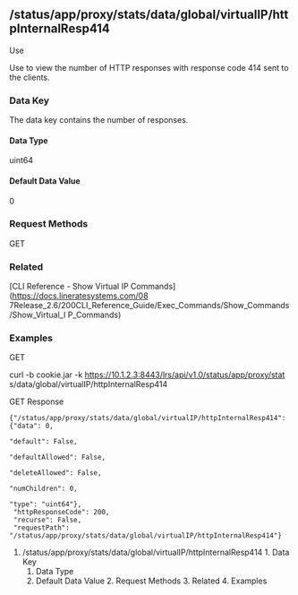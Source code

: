 ## /status/app/proxy/stats/data/global/virtualIP/httpInternalResp414

Use

Use to view the number of HTTP responses with response code 414 sent to the
clients.

### Data Key

The data key contains the number of responses.

#### Data Type

uint64

#### Default Data Value

0

### Request Methods

GET

### Related

[CLI Reference - Show Virtual IP Commands](https://docs.lineratesystems.com/08
7Release_2.6/200CLI_Reference_Guide/Exec_Commands/Show_Commands/Show_Virtual_I
P_Commands)

### Examples

GET

curl -b cookie.jar -k https://10.1.2.3:8443/lrs/api/v1.0/status/app/proxy/stat
s/data/global/virtualIP/httpInternalResp414

GET Response

    
    {"/status/app/proxy/stats/data/global/virtualIP/httpInternalResp414": {"data": 0,
                                                                            "default": False,
                                                                            "defaultAllowed": False,
                                                                            "deleteAllowed": False,
                                                                            "numChildren": 0,
                                                                            "type": "uint64"},
     "httpResponseCode": 200,
     "recurse": False,
     "requestPath": "/status/app/proxy/stats/data/global/virtualIP/httpInternalResp414"}
    

  1. /status/app/proxy/stats/data/global/virtualIP/httpInternalResp414
    1. Data Key
      1. Data Type
      2. Default Data Value
    2. Request Methods
    3. Related
    4. Examples

